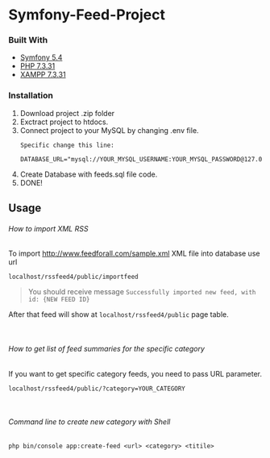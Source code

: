 # Symfony-Feed-Project


### Built With

* [Symfony 5.4](https://symfony.com)
* [PHP 7.3.31](https://www.php.net)
* [XAMPP 7.3.31](https://www.apachefriends.org/index.html)


### Installation

1. Download project .zip folder
2. Exctract project to htdocs.
3. Connect project to your MySQL by changing .env file.
    ```
    Specific change this line:
    
    DATABASE_URL="mysql://YOUR_MYSQL_USERNAME:YOUR_MYSQL_PASSWORD@127.0.0.1:3306/feeds"
    ```
4. Create Database with feeds.sql file code.
5. DONE!

## Usage

###### How to import XML RSS

To import http://www.feedforall.com/sample.xml XML file into database use url

  ```
  localhost/rssfeed4/public/importfeed
  ```
  > You should receive message ``` Successfully imported new feed, with id: {NEW FEED ID} ```

  After that feed will show at ` localhost/rssfeed4/public ` page table.

<br>

###### How to get list of feed summaries for the specific category

If you want to get specific category feeds, you need to pass URL parameter.

```
localhost/rssfeed4/public/?category=YOUR_CATEGORY
```
<br>

###### Command line to create new category with Shell
```
php bin/console app:create-feed <url> <category> <titile>
```




